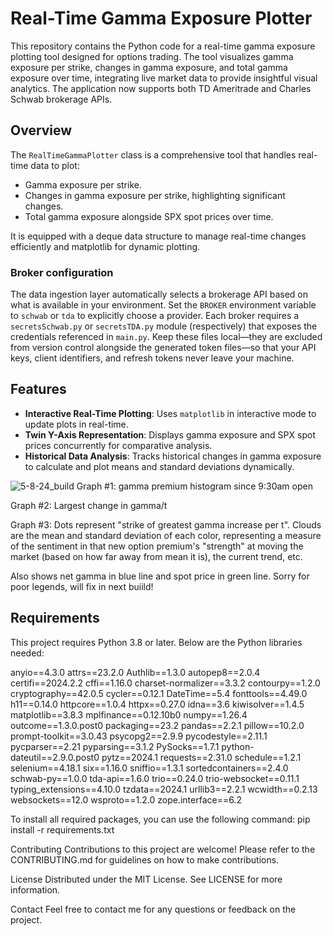 # Real-Time Gamma Exposure Plotter

This repository contains the Python code for a real-time gamma exposure plotting tool designed for options trading. The tool visualizes gamma exposure per strike, changes in gamma exposure, and total gamma exposure over time, integrating live market data to provide insightful visual analytics.  The application now supports both TD Ameritrade and Charles Schwab brokerage APIs.

## Overview

The `RealTimeGammaPlotter` class is a comprehensive tool that handles real-time data to plot:
- Gamma exposure per strike.
- Changes in gamma exposure per strike, highlighting significant changes.
- Total gamma exposure alongside SPX spot prices over time.

It is equipped with a deque data structure to manage real-time changes efficiently and matplotlib for dynamic plotting.

### Broker configuration

The data ingestion layer automatically selects a brokerage API based on what is
available in your environment.  Set the ``BROKER`` environment variable to
``schwab`` or ``tda`` to explicitly choose a provider.  Each broker requires a
``secretsSchwab.py`` or ``secretsTDA.py`` module (respectively) that exposes the
credentials referenced in ``main.py``.  Keep these files local—they are excluded
from version control alongside the generated token files—so that your API keys,
client identifiers, and refresh tokens never leave your machine.

## Features

- **Interactive Real-Time Plotting**: Uses `matplotlib` in interactive mode to update plots in real-time.
- **Twin Y-Axis Representation**: Displays gamma exposure and SPX spot prices concurrently for comparative analysis.
- **Historical Data Analysis**: Tracks historical changes in gamma exposure to calculate and plot means and standard deviations dynamically.

![5-8-24_build](https://github.com/warrofua/gamma_studies/assets/41028474/a3bd0271-5b8d-488d-a09e-c81f1c0f4da7)
Graph #1:
gamma premium histogram since 9:30am open

Graph #2:
Largest change in gamma/t

Graph #3:
Dots represent "strike of greatest gamma increase per t". Clouds are the mean and standard deviation of each color, representing a measure of the sentiment in that new option premium's "strength" at moving the market (based on how far away from mean it is), the current trend, etc.

Also shows net gamma in blue line and spot price in green line. Sorry for poor legends, will fix in next buiild!

## Requirements

This project requires Python 3.8 or later. Below are the Python libraries needed:

anyio==4.3.0
attrs==23.2.0
Authlib==1.3.0
autopep8==2.0.4
certifi==2024.2.2
cffi==1.16.0
charset-normalizer==3.3.2
contourpy==1.2.0
cryptography==42.0.5
cycler==0.12.1
DateTime==5.4
fonttools==4.49.0
h11==0.14.0
httpcore==1.0.4
httpx==0.27.0
idna==3.6
kiwisolver==1.4.5
matplotlib==3.8.3
mplfinance==0.12.10b0
numpy==1.26.4
outcome==1.3.0.post0
packaging==23.2
pandas==2.2.1
pillow==10.2.0
prompt-toolkit==3.0.43
psycopg2==2.9.9
pycodestyle==2.11.1
pycparser==2.21
pyparsing==3.1.2
PySocks==1.7.1
python-dateutil==2.9.0.post0
pytz==2024.1
requests==2.31.0
schedule==1.2.1
selenium==4.18.1
six==1.16.0
sniffio==1.3.1
sortedcontainers==2.4.0
schwab-py==1.0.0
tda-api==1.6.0
trio==0.24.0
trio-websocket==0.11.1
typing_extensions==4.10.0
tzdata==2024.1
urllib3==2.2.1
wcwidth==0.2.13
websockets==12.0
wsproto==1.2.0
zope.interface==6.2


To install all required packages, you can use the following command:
pip install -r requirements.txt



Contributing
Contributions to this project are welcome! Please refer to the CONTRIBUTING.md for guidelines on how to make contributions.

License
Distributed under the MIT License. See LICENSE for more information.

Contact
Feel free to contact me for any questions or feedback on the project.
